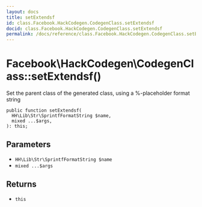 ```yaml
---
layout: docs
title: setExtendsf
id: class.Facebook.HackCodegen.CodegenClass.setExtendsf
docid: class.Facebook.HackCodegen.CodegenClass.setExtendsf
permalink: /docs/reference/class.Facebook.HackCodegen.CodegenClass.setExtendsf.md
---
```

# Facebook\\HackCodegen\\CodegenClass::setExtendsf()




Set the parent class of the generated class, using a %-placeholder format
string




``` Hack
public function setExtendsf(
  HH\Lib\Str\SprintfFormatString $name,
  mixed ...$args,
): this;
```




## Parameters




* ` HH\Lib\Str\SprintfFormatString $name `
* ` mixed ...$args `




## Returns




- ` this `